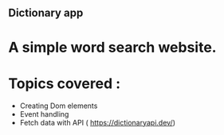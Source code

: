 ## Dictionary app
# A simple word search website.

# Topics covered :

* Creating  Dom elements
* Event handling
* Fetch data with API ( https://dictionaryapi.dev/)

 

